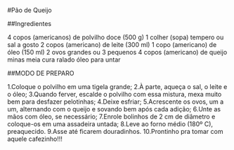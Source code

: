 #Pão de Queijo 

##Ingredientes

4 copos (americanos) de polvilho doce (500 g)
1 colher (sopa) tempero ou sal a gosto
2 copos (americano) de leite (300 ml)
1 copo (americano) de óleo (150 ml)
2 ovos grandes ou 3 pequenos
4 copos (americano) de queijo minas meia cura ralado
óleo para untar

##MODO DE PREPARO

1.Coloque o polvilho em uma tigela grande;
2.À parte, aqueça o sal, o leite e o óleo;
3.Quando ferver, escalde o polvilho com essa mistura, mexa muito bem para desfazer pelotinhas;
4.Deixe esfriar;
5.Acrescente os ovos, um a um, alternando com o queijo e sovando bem após cada adição;
6.Unte as mãos com óleo, se necessário;
7.Enrole bolinhos de 2 cm de diâmetro e coloque-os em uma assadeira untada;
8.Leve ao forno médio (180º C), preaquecido.
9.Asse até ficarem douradinhos.
10.Prontinho pra tomar com aquele cafezinho!!!